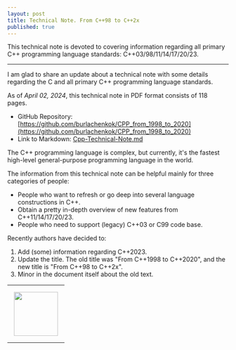 ```yaml
---
layout: post
title: Technical Note. From C++98 to C++2x
published: true
---
```


This technical note is devoted to covering information regarding all primary C++ programming language standards: C++03/98/11/14/17/20/23.

---

I am glad to share an update about a technical note with some details regarding the C and all primary C++ programming language standards.

As of *April 02, 2024*, this technical note in PDF format consists of 118 pages. 

* GitHub Repository: [https://github.com/burlachenkok/CPP_from_1998_to_2020](https://github.com/burlachenkok/CPP_from_1998_to_2020)
* Link to Markdown: [Cpp-Technical-Note.md](https://github.com/burlachenkok/CPP_from_1998_to_2020/blob/main/Cpp-Technical-Note.md)

The C++ programming language is complex, but currently, it's the fastest high-level general-purpose programming language in the world.

The information from this technical note can be helpful mainly for three categories of people:

* People who want to refresh or go deep into several language constructions in C++.
* Obtain a pretty in-depth overview of new features from C++11/14/17/20/23.
* People who need to support (legacy) C++03 or C99 code base.

Recently authors have decided to:

1. Add (some) information regarding C++2023.
2. Update the title. The old title was "From C++1998 to C++2020", and the new title is "From C++98 to C++2x".
3. Minor in the document itself about the old text.

<table style="text-align:center;">
<tr>
<td style="padding: 15px"> <img height="100px" src="https://burlachenkok.github.io/materials/cpp-logo.svg"/></td>
</tr>
</table>
